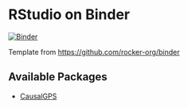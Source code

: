 # RStudio on Binder

[![Binder](https://mybinder.org/badge_logo.svg)](https://mybinder.org/v2/gh/NSAPH/R_project_binder/master?urlpath=rstudio)

Template from https://github.com/rocker-org/binder


## Available Packages

- [CausalGPS](https://fasrc.github.io/CausalGPS/index.html)